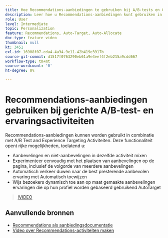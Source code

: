 ```yaml
---
title: Hoe Recommendations-aanbiedingen te gebruiken bij A/B-tests en Gericht op ervaring
description: Leer hoe u Recommendations-aanbiedingen kunt gebruiken in A/B Tests en Experience Targeting Activiteiten in Adobe Target.
role: User
level: Intermediate
topic: Personalization
feature: Recommendations, Auto-Target, Auto-Allocate
doc-type: feature video
thumbnail: null
kt: 3451
exl-id: 16908f07-cda4-4a34-9e11-42b419e3917b
source-git-commit: d1517f0763290eb61a9e4eef4f2eb215a9cdd667
workflow-type: tm+mt
source-wordcount: '0'
ht-degree: 0%

---
```


# Recommendations-aanbiedingen gebruiken bij gerichte A/B-test- en ervaringsactiviteiten

Recommendations-aanbiedingen kunnen worden gebruikt in combinatie met A/B Test and Experience Targeting Activiteiten. Deze functionaliteit opent rijke mogelijkheden, toelatend u:

* Aanbevelingen en niet-aanbevelingen in dezelfde activiteit mixen
* Experimenteer eenvoudig met het plaatsen van aanbevelingen op de pagina, inclusief de volgorde van meerdere aanbevelingen
* Automatisch verkeer duwen naar de best presterende aanbevolen ervaring met Automatisch toewijzen
* Wijs bezoekers dynamisch toe aan op maat gemaakte aanbevelingen ervaringen die op hun profiel worden gebaseerd gebruikend AutoTarget

>[!VIDEO](https://video.tv.adobe.com/v/28878?quality=12)

## Aanvullende bronnen

* [Recommendations als aanbiedingsdocumentatie](https://experienceleague.adobe.com/docs/target/using/recommendations/recommendations-as-an-offer.html?lang=en)
* [Video over Recommendations-activiteiten maken](create-a-recommendations-activity.md)
